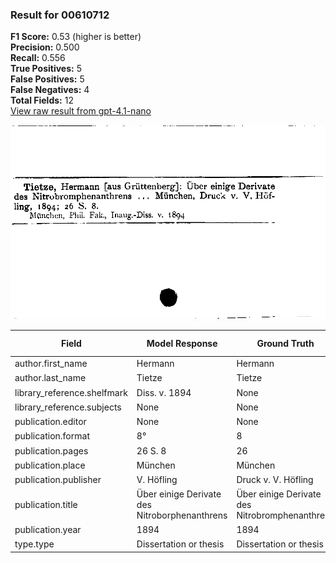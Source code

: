 ### Result for 00610712
**F1 Score:** 0.53 (higher is better)<br>**Precision:** 0.500<br>**Recall:** 0.556<br>**True Positives:** 5<br>**False Positives:** 5<br>**False Negatives:** 4<br>**Total Fields:** 12<br>[View raw result from gpt-4.1-nano](https://github.com/RISE-UNIBAS/humanities_data_benchmark/blob/main/results/2025-10-02/T0162/request_T0162_00610712.json)

<img src="https://github.com/RISE-UNIBAS/humanities_data_benchmark/blob/main/benchmarks/zettelkatalog/images/00610712.jpg?raw=true" alt="00610712" width="600px">

| Field | Model Response | Ground Truth | Fuzzy Score | Match |
|-------|----------------|--------------|-------------|-------|
| author.first_name | Hermann | Hermann | 1.000 | ✅ |
| author.last_name | Tietze | Tietze | 1.000 | ✅ |
| library_reference.shelfmark | Diss. v. 1894 | None | 0.000 | ❌ |
| library_reference.subjects | None | None | 1.000 | ✅ |
| publication.editor | None | None | 1.000 | ✅ |
| publication.format | 8° | 8 | 0.667 | ❌ |
| publication.pages | 26 S. 8 | 26 | 0.444 | ❌ |
| publication.place | München | München | 1.000 | ✅ |
| publication.publisher | V. Höfling | Druck v. V. Höfling | 0.690 | ❌ |
| publication.title | Über einige Derivate des Nitroborphenanthrens | Über einige Derivate des Nitrobromphenanthrens | 0.967 | ✅ |
| publication.year | 1894 | 1894 | 0.000 | ❌ |
| type.type | Dissertation or thesis | Dissertation or thesis | 1.000 | ✅ |
